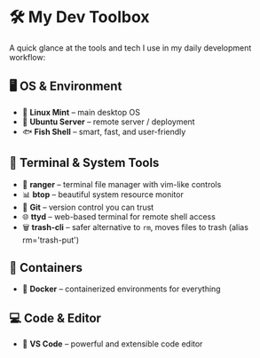 # 🛠️ My Dev Toolbox

A quick glance at the tools and tech I use in my daily development workflow:

## 🖥️ OS & Environment
- 🐧 **Linux Mint** – main desktop OS  
- 📡 **Ubuntu Server** – remote server / deployment  
- 🐟 **Fish Shell** – smart, fast, and user-friendly  

## 🧰 Terminal & System Tools
- 📁 **ranger** – terminal file manager with vim-like controls  
- 📊 **btop** – beautiful system resource monitor  
- 🐙 **Git** – version control you can trust  
- 🌐 **ttyd** – web-based terminal for remote shell access  
- 🗑️ **trash-cli** – safer alternative to `rm`, moves files to trash  (alias rm='trash-put')

## 🐳 Containers
- 🧱 **Docker** – containerized environments for everything  

## 💻 Code & Editor
- 🧠 **VS Code** – powerful and extensible code editor  
